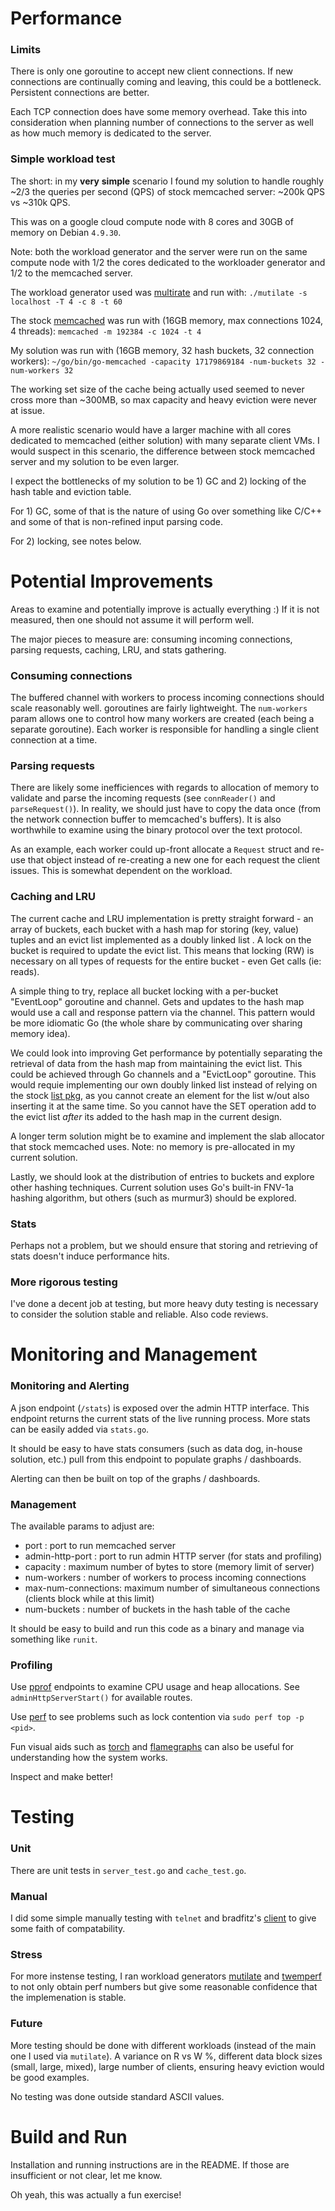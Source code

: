 # Performance

### Limits

There is only one goroutine to accept new client connections. If new connections are continually coming and leaving, this could be a bottleneck. Persistent connections are better.

Each TCP connection does have some memory overhead. Take this into consideration when planning number of connections to the server as well as how much memory is dedicated to the server.


### Simple workload test

The short: in my **very** **simple** scenario I found my solution to handle roughly ~2/3 the queries per second (QPS) of stock memcached server: ~200k QPS vs ~310k QPS.

This was on a google cloud compute node with 8 cores and 30GB of memory on Debian `4.9.30`.

Note: both the workload generator and the server were run on the same compute node with 1/2 the cores dedicated to the workloader generator and 1/2 to the memcached server.


The workload generator used was [multirate](https://github.com/leverich/mutilate) and run with:
`./mutilate -s localhost -T 4 -c 8 -t 60`

The stock [memcached](https://github.com/memcached/memcached/wiki) was run with (16GB memory, max connections 1024, 4 threads):
`memcached -m 192384 -c 1024 -t 4`

My solution was run with (16GB memory, 32 hash buckets, 32 connection workers):
`~/go/bin/go-memcached -capacity 17179869184 -num-buckets 32 -num-workers 32`

The working set size of the cache being actually used seemed to never cross more than ~300MB, so max capacity and heavy eviction were never at issue.

A more realistic scenario would have a larger machine with all cores dedicated to memcached (either solution) with many separate client VMs. I would suspect in this scenario, the difference between stock memcached server and my solution to be even larger.

I expect the bottlenecks of my solution to be 1) GC and 2) locking of the hash table and eviction table.

For 1) GC, some of that is the nature of using Go over something like C/C++ and some of that is non-refined input parsing code.

For 2) locking, see notes below.

# Potential Improvements

Areas to examine and potentially improve is actually everything :) If it is not measured, then one should not assume it will perform well.

The major pieces to measure are: consuming incoming connections, parsing requests, caching, LRU, and stats gathering.

### Consuming connections

The buffered channel with workers to process incoming connections should scale reasonably well. goroutines are fairly lightweight. The `num-workers` param allows one to control how many workers are created (each being a separate goroutine). Each worker is responsible for handling a single client connection at a time.

### Parsing requests

There are likely some inefficiences with regards to allocation of memory to validate and parse the incoming requests (see `connReader()` and `parseRequest()`). In reality, we should just have to copy the data once (from the network connection buffer to memcached's buffers). It is also  worthwhile to examine using the binary protocol over the text protocol.

As an example, each worker could up-front allocate a `Request` struct and re-use that object instead of re-creating a new one for each request the client issues. This is somewhat dependent on the workload.

### Caching and LRU


The current cache and LRU implementation is pretty straight forward - an array of buckets, each bucket with a hash map for storing (key, value) tuples and an evict list implemented as a doubly linked list . A lock on the bucket is required to update the evict list. This means that locking (RW) is necessary on all types of requests for the entire bucket - even Get calls (ie: reads).

A simple thing to try, replace all bucket locking with a per-bucket "EventLoop" goroutine and channel. Gets and updates to the hash map would use a call and response pattern via the channel. This pattern would be more idiomatic Go (the whole share by communicating over sharing memory idea).

We could look into improving Get performance by potentially separating the retrieval of data from the hash map from maintaining the evict list. This could be achieved through Go channels and a "EvictLoop" goroutine. This would requie implementing our own doubly linked list instead of relying on the stock [list pkg](https://golang.org/pkg/container/list/), as you cannot create an element for the list w/out also inserting it at the same time. So you cannot have the SET operation add to the evict list *after* its added to the hash map in the current design.

A longer term solution might be to examine and implement the slab allocator that stock memcached uses. Note: no memory is pre-allocated in my current solution.

Lastly, we should look at the distribution of entries to buckets and explore other hashing techniques. Current solution uses Go's built-in FNV-1a hashing algorithm, but others (such as murmur3) should be explored.

### Stats

Perhaps not a problem, but we should ensure that storing and retrieving of stats doesn't induce performance hits.


### More rigorous testing

I've done a decent job at testing, but more heavy duty testing is necessary to consider the solution stable and reliable. Also code reviews.

# Monitoring and Management

### Monitoring and Alerting

A json endpoint (`/stats`) is exposed over the admin HTTP interface. This endpoint returns the current stats of the live running process. More stats can be easily added via `stats.go`.

It should be easy to have stats consumers (such as data dog, in-house solution, etc.) pull from this endpoint to populate graphs / dashboards.

Alerting can then be built on top of the graphs / dashboards.

### Management
The available params to adjust are:
- port : port to run memcached server
- admin-http-port : port to run admin HTTP server (for stats and profiling)
- capacity : maximum number of bytes to store (memory limit of server)
- num-workers : number of workers to process incoming connections
- max-num-connections: maximum number of simultaneous connections (clients block while at this limit)
- num-buckets : number of buckets in the hash table of the cache

It should be easy to build and run this code as a binary and manage via something like `runit`.

### Profiling

Use [pprof](https://golang.org/pkg/net/http/pprof/) endpoints to examine CPU usage and heap allocations. See `adminHttpServerStart()` for available routes.

Use [perf](https://perf.wiki.kernel.org/index.php/Tutorial) to see problems such as lock contention via `sudo perf top -p <pid>`.

Fun visual aids such as [torch](https://github.com/uber/go-torch) and [flamegraphs](https://github.com/brendangregg/FlameGraph) can also be useful for understanding how the system works.

Inspect and make better!


# Testing

### Unit
There are unit tests in `server_test.go` and `cache_test.go`.

### Manual
I did some simple manually testing with `telnet` and bradfitz's [client](github.com/bradfitz/gomemcache/memcache) to give some faith of compatability.

### Stress
For more instense testing, I ran workload generators [mutilate](https://github.com/leverich/mutilate) and [twemperf](https://github.com/twitter/twemperf) to not only obtain perf numbers but give some reasonable confidence that the implemenation is stable.

### Future
More testing should be done with different workloads (instead of the main one I used via `mutilate`). A variance on R vs W %, different data block sizes (small, large, mixed), large number of clients, ensuring heavy eviction would be good examples.

No testing was done outside standard ASCII values.


# Build and Run

Installation and running instructions are in the README. If those are insufficient or not clear, let me know.



Oh yeah, this was actually a fun exercise!
